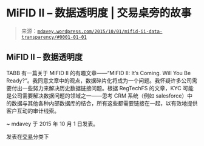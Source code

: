<!--yml

分类：未分类

日期：2024-05-18 05:39:38

-->

# MiFID II – 数据透明度 | 交易桌旁的故事

> 来源：[`mdavey.wordpress.com/2015/10/01/mifid-ii-data-transparency/#0001-01-01`](https://mdavey.wordpress.com/2015/10/01/mifid-ii-data-transparency/#0001-01-01)

## MiFID II – 数据透明度

TABB 有一篇关于 MIFID II 的有趣文章——“MIFID II: It’s Coming. Will You Be Ready?”。我同意文章中的观点，数据碎片化将成为一个问题。我怀疑许多公司需要付出一些努力来解决历史数据链接问题。根据 RegTechFS 的文章，KYC 可能是公司需要解决数据问题的领域之一——思考 CRM 系统（例如 salesforce）中的数据与其他各种内部数据库的结合，所有这些都需要链接在一起，以有效地提供客户互动的审计线索。

~ mdavey 于 2015 年 10 月 1 日发表。

发表在[交易](https://mdavey.wordpress.com/category/trading/)分类下
